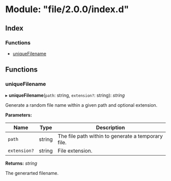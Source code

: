 
# Module: "file/2.0.0/index.d"

## Index

### Functions

* [uniqueFilename](_file_2_0_0_index_d_.md#uniquefilename)

## Functions

###  uniqueFilename

▸ **uniqueFilename**(`path`: string, `extension?`: string): *string*

Generate a random file name within a given path and optional extension.

**Parameters:**

Name | Type | Description |
------ | ------ | ------ |
`path` | string | The file path within to generate a temporary file. |
`extension?` | string | File extension.  |

**Returns:** *string*

The generarted filename.
